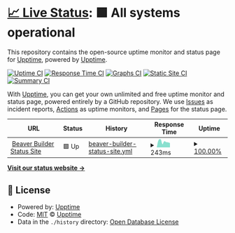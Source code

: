 # [📈 Live Status](https://beaverbuilder.github.io/uptimes/): <!--live status--> **🟩 All systems operational**

This repository contains the open-source uptime monitor and status page for [Upptime](https://upptime.js.org), powered by [Upptime](https://github.com/upptime/upptime).

[![Uptime CI](https://github.com/beaverbuilder/uptimes/workflows/Uptime%20CI/badge.svg)](https://github.com/beaverbuilder/uptimes/actions?query=workflow%3A%22Uptime+CI%22)
[![Response Time CI](https://github.com/beaverbuilder/uptimes/workflows/Response%20Time%20CI/badge.svg)](https://github.com/beaverbuilder/uptimes/actions?query=workflow%3A%22Response+Time+CI%22)
[![Graphs CI](https://github.com/beaverbuilder/uptimes/workflows/Graphs%20CI/badge.svg)](https://github.com/beaverbuilder/uptimes/actions?query=workflow%3A%22Graphs+CI%22)
[![Static Site CI](https://github.com/beaverbuilder/uptimes/workflows/Static%20Site%20CI/badge.svg)](https://github.com/beaverbuilder/uptimes/actions?query=workflow%3A%22Static+Site+CI%22)
[![Summary CI](https://github.com/beaverbuilder/uptimes/workflows/Summary%20CI/badge.svg)](https://github.com/beaverbuilder/uptimes/actions?query=workflow%3A%22Summary+CI%22)

With [Upptime](https://upptime.js.org), you can get your own unlimited and free uptime monitor and status page, powered entirely by a GitHub repository. We use [Issues](https://github.com/upptime/upptime/issues) as incident reports, [Actions](https://github.com/beaverbuilder/uptimes/actions) as uptime monitors, and [Pages](https://upptime.github.io/upptime) for the status page.

<!--start: status pages-->
<!-- This summary is generated by Upptime (https://github.com/upptime/upptime) -->
<!-- Do not edit this manually, your changes will be overwritten -->
<!-- prettier-ignore -->
| URL | Status | History | Response Time | Uptime |
| --- | ------ | ------- | ------------- | ------ |
| <img alt="" src="https://icons.duckduckgo.com/ip3/status.wpbeaverbuilder.com.ico" height="13"> [Beaver Builder Status Site](https://status.wpbeaverbuilder.com/) | 🟩 Up | [beaver-builder-status-site.yml](https://github.com/beaverbuilder/uptimes/commits/HEAD/history/beaver-builder-status-site.yml) | <details><summary><img alt="Response time graph" src="./graphs/beaver-builder-status-site/response-time-week.png" height="20"> 243ms</summary><br><a href="https://beaverbuilder.github.io/uptimes/history/beaver-builder-status-site"><img alt="Response time 243" src="https://img.shields.io/endpoint?url=https%3A%2F%2Fraw.githubusercontent.com%2Fbeaverbuilder%2Fuptimes%2FHEAD%2Fapi%2Fbeaver-builder-status-site%2Fresponse-time.json"></a><br><a href="https://beaverbuilder.github.io/uptimes/history/beaver-builder-status-site"><img alt="24-hour response time 275" src="https://img.shields.io/endpoint?url=https%3A%2F%2Fraw.githubusercontent.com%2Fbeaverbuilder%2Fuptimes%2FHEAD%2Fapi%2Fbeaver-builder-status-site%2Fresponse-time-day.json"></a><br><a href="https://beaverbuilder.github.io/uptimes/history/beaver-builder-status-site"><img alt="7-day response time 243" src="https://img.shields.io/endpoint?url=https%3A%2F%2Fraw.githubusercontent.com%2Fbeaverbuilder%2Fuptimes%2FHEAD%2Fapi%2Fbeaver-builder-status-site%2Fresponse-time-week.json"></a><br><a href="https://beaverbuilder.github.io/uptimes/history/beaver-builder-status-site"><img alt="30-day response time 244" src="https://img.shields.io/endpoint?url=https%3A%2F%2Fraw.githubusercontent.com%2Fbeaverbuilder%2Fuptimes%2FHEAD%2Fapi%2Fbeaver-builder-status-site%2Fresponse-time-month.json"></a><br><a href="https://beaverbuilder.github.io/uptimes/history/beaver-builder-status-site"><img alt="1-year response time 243" src="https://img.shields.io/endpoint?url=https%3A%2F%2Fraw.githubusercontent.com%2Fbeaverbuilder%2Fuptimes%2FHEAD%2Fapi%2Fbeaver-builder-status-site%2Fresponse-time-year.json"></a></details> | <details><summary><a href="https://beaverbuilder.github.io/uptimes/history/beaver-builder-status-site">100.00%</a></summary><a href="https://beaverbuilder.github.io/uptimes/history/beaver-builder-status-site"><img alt="All-time uptime 100.00%" src="https://img.shields.io/endpoint?url=https%3A%2F%2Fraw.githubusercontent.com%2Fbeaverbuilder%2Fuptimes%2FHEAD%2Fapi%2Fbeaver-builder-status-site%2Fuptime.json"></a><br><a href="https://beaverbuilder.github.io/uptimes/history/beaver-builder-status-site"><img alt="24-hour uptime 100.00%" src="https://img.shields.io/endpoint?url=https%3A%2F%2Fraw.githubusercontent.com%2Fbeaverbuilder%2Fuptimes%2FHEAD%2Fapi%2Fbeaver-builder-status-site%2Fuptime-day.json"></a><br><a href="https://beaverbuilder.github.io/uptimes/history/beaver-builder-status-site"><img alt="7-day uptime 100.00%" src="https://img.shields.io/endpoint?url=https%3A%2F%2Fraw.githubusercontent.com%2Fbeaverbuilder%2Fuptimes%2FHEAD%2Fapi%2Fbeaver-builder-status-site%2Fuptime-week.json"></a><br><a href="https://beaverbuilder.github.io/uptimes/history/beaver-builder-status-site"><img alt="30-day uptime 100.00%" src="https://img.shields.io/endpoint?url=https%3A%2F%2Fraw.githubusercontent.com%2Fbeaverbuilder%2Fuptimes%2FHEAD%2Fapi%2Fbeaver-builder-status-site%2Fuptime-month.json"></a><br><a href="https://beaverbuilder.github.io/uptimes/history/beaver-builder-status-site"><img alt="1-year uptime 100.00%" src="https://img.shields.io/endpoint?url=https%3A%2F%2Fraw.githubusercontent.com%2Fbeaverbuilder%2Fuptimes%2FHEAD%2Fapi%2Fbeaver-builder-status-site%2Fuptime-year.json"></a></details>

<!--end: status pages-->

[**Visit our status website →**](https://beaverbuilder.github.io/uptimes/)

## 📄 License

- Powered by: [Upptime](https://github.com/upptime/upptime)
- Code: [MIT](./LICENSE) © [Upptime](https://upptime.js.org)
- Data in the `./history` directory: [Open Database License](https://opendatacommons.org/licenses/odbl/1-0/)
